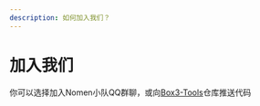```yaml
---
description: 如何加入我们？
---
```


# 加入我们

你可以选择加入Nomen小队QQ群聊，或向[Box3-Tools](https://github.com/helloyork/Box3-Tools)仓库推送代码
